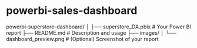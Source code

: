 # powerbi-sales-dashboard


powerbi-superstore-dashboard/
│
├── superstore_DA.pbix         # Your Power BI report
├── README.md                  # Description and usage
├── images/
│   └── dashboard_preview.png  # (Optional) Screenshot of your report
